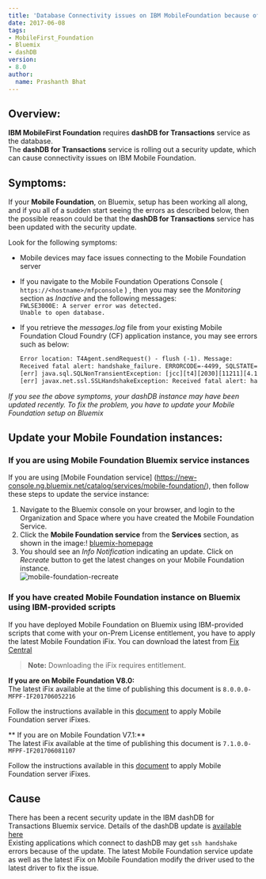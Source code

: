```yaml
---
title: 'Database Connectivity issues on IBM MobileFoundation because of a security update to dashDB for Transactions service'
date: 2017-06-08
tags:
- MobileFirst_Foundation
- Bluemix
- dashDB
version:
- 8.0
author:
  name: Prashanth Bhat
---
```

## Overview:

**IBM MobileFirst Foundation**  requires **dashDB for Transactions** service as the database.  
The **dashDB for Transactions** service is rolling out a security update, which can cause connectivity issues on IBM Mobile Foundation. 

## Symptoms:

If your **Mobile Foundation**, on Bluemix, setup has been working all along, and if you all of a sudden start seeing the errors as described below, then the possible reason could be that the **dashDB for Transactions** service has been updated with the security update. 

Look for the following symptoms:   

*  Mobile devices may face issues connecting to the Mobile Foundation server  
*  If you navigate to the Mobile Foundation Operations Console ( `https://<hostname>/mfpconsole` ) , then you may see the _*Monitoring*_ section as _*Inactive*_ and the following messages:  
   `FWLSE3000E: A server error was detected.`  
   `Unable to open database.`  
* If you retrieve the _*messages.log*_ file from your existing Mobile Foundation Cloud Foundry (CF) application instance, you may see errors such as below:  

    ```xml
    Error location: T4Agent.sendRequest() - flush (-1). Message:    
    Received fatal alert: handshake_failure. ERRORCODE=-4499, SQLSTATE=08001 DSRA0010E: SQL State = 08001, Error Code = -4,499    
    [err] java.sql.SQLNonTransientException: [jcc][t4][2030][11211][4.13.80] A communication error occurred during operations on the connectionís underlying socket, socket input stream,    
    [err] javax.net.ssl.SSLHandshakeException: Received fatal alert: handshake_failure    
     ```  

*If you see the above symptoms, your dashDB instance may have been updated recently. To fix the problem, you have to update your Mobile Foundation setup on Bluemix*

## Update your Mobile Foundation instances:

### If you are using Mobile Foundation Bluemix service instances  

If you are using [Mobile Foundation service] (https://new-console.ng.bluemix.net/catalog/services/mobile-foundation/), then follow these steps to update the service instance:  

1. Navigate to the Bluemix console on your browser, and login to the Organization and Space where you have created the Mobile Foundation Service.
2. Click the **Mobile Foundation service** from the **Services** section, as shown in the image:! 
  [bluemix-homepage]({{site.baseurl}}/assets/blog/2017-06-08-mobile-foundation-dashdb-connectivity-issue/MobileFoundationService.png)  
3. You should see an *Info Notification* indicating an update. Click on *Recreate* button to get the latest changes on your Mobile Foundation instance.  
  ![mobile-foundation-recreate]({{site.baseurl}}/assets/blog/2017-06-08-mobile-foundation-dashdb-connectivity-issue/MobileFoundationRecreate.png)  


### If you have created Mobile Foundation instance on Bluemix using IBM-provided scripts  

If you have deployed Mobile Foundation on Bluemix using IBM-provided scripts that come with your on-Prem License entitlement, you have to apply the latest Mobile Foundation iFix. You can download the latest  from  [Fix Central](https://www-945.ibm.com/support/fixcentral)  

>**Note:** Downloading the iFix requires entitlement.  

**If you are on Mobile Foundation V8.0:**  
The latest iFix available at the time of publishing this document is `8.0.0.0-MFPF-IF201706052216`  

Follow the instructions available in this [document](https://mobilefirstplatform.ibmcloud.com/tutorials/en/foundation/8.0/bluemix/mobilefirst-server-using-scripts-lbp/#applying-mobilefirst-server-fixes) to apply Mobile Foundation server iFixes.

** If you are on Mobile Foundation V7.1:**  
The latest iFix available at the time of publishing this document is `7.1.0.0-MFPF-IF201706081107`  

Follow the instructions available in this [document](https://www.ibm.com/support/knowledgecenter/en/SSHS8R_7.1.0/com.ibm.worklight.deploy.doc/deploy/t_apply_interim_fix.html) to apply Mobile Foundation server iFixes.

## Cause

There has been a recent security update in the IBM dashDB for Transactions Bluemix service. 
Details of the dashDB update is [available here](http://www-01.ibm.com/support/docview.wss?uid=swg22001150)  
Existing applications which connect to dashDB may get `ssh handshake` errors because of the update.
The latest Mobile Foundation service update as well as the latest iFix on Mobile Foundation modify the driver used to the latest driver to fix the issue.
